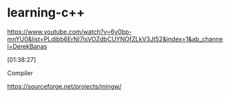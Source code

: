 # learning-c++

https://www.youtube.com/watch?v=6y0bp-mnYU0&list=PLdibb6ErNI7IsVOZdbCUYNOfZLkV3Jt52&index=1&ab_channel=DerekBanas

[01:38:27]


Compiler

https://sourceforge.net/projects/mingw/